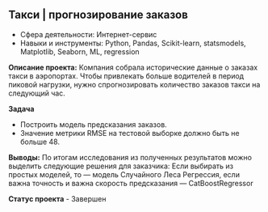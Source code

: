 ## Такси | прогнозирование заказов

- Сфера деятельности: Интернет-сервис
- Навыки и инструменты: Python, Pandas, Scikit-learn, statsmodels, Matplotlib, Seaborn, ML, regression

**Описание проекта:**
Компания собрала исторические данные о заказах такси в аэропортах. Чтобы привлекать больше водителей в период пиковой нагрузки, нужно спрогнозировать количество заказов такси на следующий час. 

**Задача**
- Построить модель предсказания заказов.
- Значение метрики RMSE на тестовой выборке должно быть не больше 48.

**Выводы:**
По итогам исследования из полученных результатов можно выделить следующие решения для заказчика: Если выбирать из простых моделей, то  — модель Случайного Леса Регрессия, если важна точность и важна скорость предсказания — CatBoostRegressor

**Статус проекта** - Завершен
